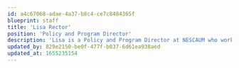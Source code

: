 ```yaml
---
id: a4c67068-adae-4a37-b8c4-ce7c8484365f
blueprint: staff
title: 'Lisa Rector'
position: 'Policy and Program Director'
description: 'Lisa is a Policy and Program Director at NESCAUM who works on both the technical and policy side of NESCAUM. Focus areas include Title V, NSR, Vapor Recovery, BART, residential wood burning, biomass emissions, and staff lead for the Compliance and Enforcement Committee, OWB workgroup, and Vapor Recovery workgroup.'
updated_by: 829e2150-be0f-477f-b037-6d61ea938aed
updated_at: 1655235154
---
```

